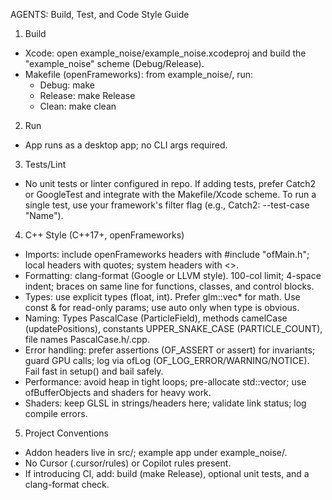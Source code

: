 AGENTS: Build, Test, and Code Style Guide

1) Build
- Xcode: open example_noise/example_noise.xcodeproj and build the "example_noise" scheme (Debug/Release).
- Makefile (openFrameworks): from example_noise/, run:
  - Debug: make
  - Release: make Release
  - Clean: make clean

2) Run
- App runs as a desktop app; no CLI args required.

3) Tests/Lint
- No unit tests or linter configured in repo. If adding tests, prefer Catch2 or GoogleTest and integrate with the Makefile/Xcode scheme. To run a single test, use your framework's filter flag (e.g., Catch2: --test-case "Name").

4) C++ Style (C++17+, openFrameworks)
- Imports: include openFrameworks headers with #include "ofMain.h"; local headers with quotes; system headers with <>.
- Formatting: clang-format (Google or LLVM style). 100-col limit; 4-space indent; braces on same line for functions, classes, and control blocks.
- Types: use explicit types (float, int). Prefer glm::vec* for math. Use const & for read-only params; use auto only when type is obvious.
- Naming: Types PascalCase (ParticleField), methods camelCase (updatePositions), constants UPPER_SNAKE_CASE (PARTICLE_COUNT), file names PascalCase.h/.cpp.
- Error handling: prefer assertions (OF_ASSERT or assert) for invariants; guard GPU calls; log via ofLog (OF_LOG_ERROR/WARNING/NOTICE). Fail fast in setup() and bail safely.
- Performance: avoid heap in tight loops; pre-allocate std::vector; use ofBufferObjects and shaders for heavy work.
- Shaders: keep GLSL in strings/headers here; validate link status; log compile errors.

5) Project Conventions
- Addon headers live in src/; example app under example_noise/.
- No Cursor (.cursor/rules) or Copilot rules present.
- If introducing CI, add: build (make Release), optional unit tests, and a clang-format check.

